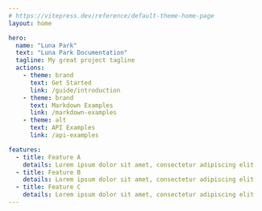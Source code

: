 ```yaml
---
# https://vitepress.dev/reference/default-theme-home-page
layout: home

hero:
  name: "Luna Park"
  text: "Luna Park Documentation"
  tagline: My great project tagline
  actions:
    - theme: brand
      text: Get Started
      link: /guide/introduction
    - theme: brand
      text: Markdown Examples
      link: /markdown-examples
    - theme: alt
      text: API Examples
      link: /api-examples

features:
  - title: Feature A
    details: Lorem ipsum dolor sit amet, consectetur adipiscing elit
  - title: Feature B
    details: Lorem ipsum dolor sit amet, consectetur adipiscing elit
  - title: Feature C
    details: Lorem ipsum dolor sit amet, consectetur adipiscing elit
---
```


<script setup lang="ts">
import { useRoute } from 'vitepress';

const route = useRoute();

if (route.path === '/') {
  window.location.href = '/en/';
}
</script>
